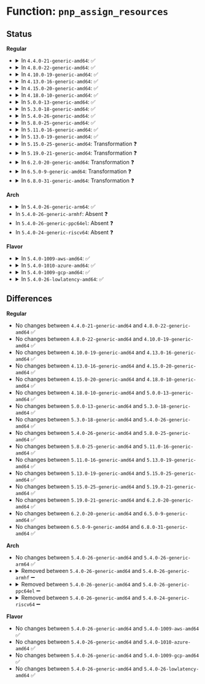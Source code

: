 # Function: <code>pnp_assign_resources</code>

## Status
<b>Regular</b>
<ul>
<li>
<details>
<summary>In <code>4.4.0-21-generic-amd64</code>: ✅</summary>

```c
int pnp_assign_resources(struct pnp_dev * dev, int set)
```

```json
{
  "name": "pnp_assign_resources",
  "collision_type": "Unique Static",
  "inline_type": "No",
  "funcs": [
    {
      "addr": 18446744071583798960,
      "name": "pnp_assign_resources",
      "external": false,
      "loc": "drivers/pnp/manager.c:255",
      "file": "drivers/pnp/manager.c",
      "inline": "seen, unknown",
      "caller_inline": [],
      "caller_func": [
        "drivers/pnp/manager.c:pnp_auto_config_dev",
        "drivers/pnp/manager.c:pnp_auto_config_dev"
      ]
    }
  ],
  "symbols": [
    {
      "addr": 18446744071583798960,
      "name": "pnp_assign_resources",
      "section": ".text",
      "bind": "STB_LOCAL",
      "size": 1426
    }
  ]
}
```
</details>
</li>
<li>
<details>
<summary>In <code>4.8.0-22-generic-amd64</code>: ✅</summary>

```c
int pnp_assign_resources(struct pnp_dev * dev, int set)
```

```json
{
  "name": "pnp_assign_resources",
  "collision_type": "Unique Static",
  "inline_type": "No",
  "funcs": [
    {
      "addr": 18446744071584125232,
      "name": "pnp_assign_resources",
      "external": false,
      "loc": "drivers/pnp/manager.c:255",
      "file": "drivers/pnp/manager.c",
      "inline": "seen, unknown",
      "caller_inline": [],
      "caller_func": [
        "drivers/pnp/manager.c:pnp_auto_config_dev",
        "drivers/pnp/manager.c:pnp_auto_config_dev"
      ]
    }
  ],
  "symbols": [
    {
      "addr": 18446744071584125232,
      "name": "pnp_assign_resources",
      "section": ".text",
      "bind": "STB_LOCAL",
      "size": 1418
    }
  ]
}
```
</details>
</li>
<li>
<details>
<summary>In <code>4.10.0-19-generic-amd64</code>: ✅</summary>

```c
int pnp_assign_resources(struct pnp_dev * dev, int set)
```

```json
{
  "name": "pnp_assign_resources",
  "collision_type": "Unique Static",
  "inline_type": "No",
  "funcs": [
    {
      "addr": 18446744071584273232,
      "name": "pnp_assign_resources",
      "external": false,
      "loc": "drivers/pnp/manager.c:255",
      "file": "drivers/pnp/manager.c",
      "inline": "seen, unknown",
      "caller_inline": [],
      "caller_func": [
        "drivers/pnp/manager.c:pnp_auto_config_dev",
        "drivers/pnp/manager.c:pnp_auto_config_dev"
      ]
    }
  ],
  "symbols": [
    {
      "addr": 18446744071584273232,
      "name": "pnp_assign_resources",
      "section": ".text",
      "bind": "STB_LOCAL",
      "size": 1418
    }
  ]
}
```
</details>
</li>
<li>
<details>
<summary>In <code>4.13.0-16-generic-amd64</code>: ✅</summary>

```c
int pnp_assign_resources(struct pnp_dev * dev, int set)
```

```json
{
  "name": "pnp_assign_resources",
  "collision_type": "Unique Static",
  "inline_type": "No",
  "funcs": [
    {
      "addr": 18446744071584351248,
      "name": "pnp_assign_resources",
      "external": false,
      "loc": "drivers/pnp/manager.c:255",
      "file": "drivers/pnp/manager.c",
      "inline": "seen, unknown",
      "caller_inline": [],
      "caller_func": [
        "drivers/pnp/manager.c:pnp_auto_config_dev",
        "drivers/pnp/manager.c:pnp_auto_config_dev"
      ]
    }
  ],
  "symbols": [
    {
      "addr": 18446744071584351248,
      "name": "pnp_assign_resources",
      "section": ".text",
      "bind": "STB_LOCAL",
      "size": 1387
    }
  ]
}
```
</details>
</li>
<li>
<details>
<summary>In <code>4.15.0-20-generic-amd64</code>: ✅</summary>

```c
int pnp_assign_resources(struct pnp_dev * dev, int set)
```

```json
{
  "name": "pnp_assign_resources",
  "collision_type": "Unique Static",
  "inline_type": "No",
  "funcs": [
    {
      "addr": 18446744071584757040,
      "name": "pnp_assign_resources",
      "external": false,
      "loc": "drivers/pnp/manager.c:256",
      "file": "drivers/pnp/manager.c",
      "inline": "seen, unknown",
      "caller_inline": [],
      "caller_func": [
        "drivers/pnp/manager.c:pnp_auto_config_dev",
        "drivers/pnp/manager.c:pnp_auto_config_dev"
      ]
    }
  ],
  "symbols": [
    {
      "addr": 18446744071584757040,
      "name": "pnp_assign_resources",
      "section": ".text",
      "bind": "STB_LOCAL",
      "size": 1387
    }
  ]
}
```
</details>
</li>
<li>
<details>
<summary>In <code>4.18.0-10-generic-amd64</code>: ✅</summary>

```c
int pnp_assign_resources(struct pnp_dev * dev, int set)
```

```json
{
  "name": "pnp_assign_resources",
  "collision_type": "Unique Static",
  "inline_type": "No",
  "funcs": [
    {
      "addr": 18446744071584985744,
      "name": "pnp_assign_resources",
      "external": false,
      "loc": "drivers/pnp/manager.c:256",
      "file": "drivers/pnp/manager.c",
      "inline": "seen, unknown",
      "caller_inline": [],
      "caller_func": [
        "drivers/pnp/manager.c:pnp_auto_config_dev",
        "drivers/pnp/manager.c:pnp_auto_config_dev"
      ]
    }
  ],
  "symbols": [
    {
      "addr": 18446744071584985744,
      "name": "pnp_assign_resources",
      "section": ".text",
      "bind": "STB_LOCAL",
      "size": 1315
    }
  ]
}
```
</details>
</li>
<li>
<details>
<summary>In <code>5.0.0-13-generic-amd64</code>: ✅</summary>

```c
int pnp_assign_resources(struct pnp_dev * dev, int set)
```

```json
{
  "name": "pnp_assign_resources",
  "collision_type": "Unique Static",
  "inline_type": "No",
  "funcs": [
    {
      "addr": 18446744071585090112,
      "name": "pnp_assign_resources",
      "external": false,
      "loc": "drivers/pnp/manager.c:256",
      "file": "drivers/pnp/manager.c",
      "inline": "seen, unknown",
      "caller_inline": [],
      "caller_func": [
        "drivers/pnp/manager.c:pnp_auto_config_dev",
        "drivers/pnp/manager.c:pnp_auto_config_dev"
      ]
    }
  ],
  "symbols": [
    {
      "addr": 18446744071585090112,
      "name": "pnp_assign_resources",
      "section": ".text",
      "bind": "STB_LOCAL",
      "size": 1315
    }
  ]
}
```
</details>
</li>
<li>
<details>
<summary>In <code>5.3.0-18-generic-amd64</code>: ✅</summary>

```c
int pnp_assign_resources(struct pnp_dev * dev, int set)
```

```json
{
  "name": "pnp_assign_resources",
  "collision_type": "Unique Static",
  "inline_type": "No",
  "funcs": [
    {
      "addr": 18446744071585294496,
      "name": "pnp_assign_resources",
      "external": false,
      "loc": "drivers/pnp/manager.c:256",
      "file": "drivers/pnp/manager.c",
      "inline": "seen, unknown",
      "caller_inline": [],
      "caller_func": [
        "drivers/pnp/manager.c:pnp_auto_config_dev",
        "drivers/pnp/manager.c:pnp_auto_config_dev"
      ]
    }
  ],
  "symbols": [
    {
      "addr": 18446744071585294496,
      "name": "pnp_assign_resources",
      "section": ".text",
      "bind": "STB_LOCAL",
      "size": 1422
    }
  ]
}
```
</details>
</li>
<li>
<details>
<summary>In <code>5.4.0-26-generic-amd64</code>: ✅</summary>

```c
int pnp_assign_resources(struct pnp_dev * dev, int set)
```

```json
{
  "name": "pnp_assign_resources",
  "collision_type": "Unique Static",
  "inline_type": "No",
  "funcs": [
    {
      "addr": 18446744071585432464,
      "name": "pnp_assign_resources",
      "external": false,
      "loc": "drivers/pnp/manager.c:256",
      "file": "drivers/pnp/manager.c",
      "inline": "seen, unknown",
      "caller_inline": [],
      "caller_func": [
        "drivers/pnp/manager.c:pnp_auto_config_dev",
        "drivers/pnp/manager.c:pnp_auto_config_dev"
      ]
    }
  ],
  "symbols": [
    {
      "addr": 18446744071585432464,
      "name": "pnp_assign_resources",
      "section": ".text",
      "bind": "STB_LOCAL",
      "size": 1422
    }
  ]
}
```
</details>
</li>
<li>
<details>
<summary>In <code>5.8.0-25-generic-amd64</code>: ✅</summary>

```c
int pnp_assign_resources(struct pnp_dev * dev, int set)
```

```json
{
  "name": "pnp_assign_resources",
  "collision_type": "Unique Static",
  "inline_type": "No",
  "funcs": [
    {
      "addr": 18446744071586150176,
      "name": "pnp_assign_resources",
      "external": false,
      "loc": "drivers/pnp/manager.c:256",
      "file": "drivers/pnp/manager.c",
      "inline": "seen, unknown",
      "caller_inline": [],
      "caller_func": [
        "drivers/pnp/manager.c:pnp_auto_config_dev",
        "drivers/pnp/manager.c:pnp_auto_config_dev"
      ]
    }
  ],
  "symbols": [
    {
      "addr": 18446744071586150176,
      "name": "pnp_assign_resources",
      "section": ".text",
      "bind": "STB_LOCAL",
      "size": 490
    }
  ]
}
```
</details>
</li>
<li>
<details>
<summary>In <code>5.11.0-16-generic-amd64</code>: ✅</summary>

```c
int pnp_assign_resources(struct pnp_dev * dev, int set)
```

```json
{
  "name": "pnp_assign_resources",
  "collision_type": "Unique Static",
  "inline_type": "No",
  "funcs": [
    {
      "addr": 18446744071586268384,
      "name": "pnp_assign_resources",
      "external": false,
      "loc": "drivers/pnp/manager.c:256",
      "file": "drivers/pnp/manager.c",
      "inline": "seen, unknown",
      "caller_inline": [],
      "caller_func": [
        "drivers/pnp/manager.c:pnp_auto_config_dev",
        "drivers/pnp/manager.c:pnp_auto_config_dev"
      ]
    }
  ],
  "symbols": [
    {
      "addr": 18446744071586268384,
      "name": "pnp_assign_resources",
      "section": ".text",
      "bind": "STB_LOCAL",
      "size": 490
    }
  ]
}
```
</details>
</li>
<li>
<details>
<summary>In <code>5.13.0-19-generic-amd64</code>: ✅</summary>

```c
int pnp_assign_resources(struct pnp_dev * dev, int set)
```

```json
{
  "name": "pnp_assign_resources",
  "collision_type": "Unique Static",
  "inline_type": "No",
  "funcs": [
    {
      "addr": 18446744071586141664,
      "name": "pnp_assign_resources",
      "external": false,
      "loc": "drivers/pnp/manager.c:256",
      "file": "drivers/pnp/manager.c",
      "inline": "seen, unknown",
      "caller_inline": [],
      "caller_func": [
        "drivers/pnp/manager.c:pnp_auto_config_dev",
        "drivers/pnp/manager.c:pnp_auto_config_dev"
      ]
    }
  ],
  "symbols": [
    {
      "addr": 18446744071586141664,
      "name": "pnp_assign_resources",
      "section": ".text",
      "bind": "STB_LOCAL",
      "size": 1245
    }
  ]
}
```
</details>
</li>
<li>
<details>
<summary>In <code>5.15.0-25-generic-amd64</code>: Transformation ❓</summary>

```c
int pnp_assign_resources(struct pnp_dev * dev, int set)
```

```json
{
  "name": "pnp_assign_resources",
  "collision_type": "Unique Static",
  "inline_type": "No",
  "funcs": [
    {
      "addr": 0,
      "name": "pnp_assign_resources",
      "external": false,
      "loc": "drivers/pnp/manager.c:256",
      "file": "drivers/pnp/manager.c",
      "inline": "seen, unknown",
      "caller_inline": [],
      "caller_func": [
        "drivers/pnp/manager.c:pnp_auto_config_dev",
        "drivers/pnp/manager.c:pnp_auto_config_dev"
      ]
    }
  ],
  "symbols": [
    {
      "addr": 18446744071586642912,
      "name": "pnp_assign_resources",
      "section": ".text",
      "bind": "STB_LOCAL",
      "size": 1317
    },
    {
      "addr": 18446744071592422407,
      "name": "pnp_assign_resources.cold",
      "section": ".text",
      "bind": "STB_LOCAL",
      "size": 37
    }
  ]
}
```
</details>
</li>
<li>
<details>
<summary>In <code>5.19.0-21-generic-amd64</code>: Transformation ❓</summary>

```c
int pnp_assign_resources(struct pnp_dev * dev, int set)
```

```json
{
  "name": "pnp_assign_resources",
  "collision_type": "Unique Static",
  "inline_type": "No",
  "funcs": [
    {
      "addr": 0,
      "name": "pnp_assign_resources",
      "external": false,
      "loc": "drivers/pnp/manager.c:256",
      "file": "drivers/pnp/manager.c",
      "inline": "seen, unknown",
      "caller_inline": [],
      "caller_func": [
        "drivers/pnp/manager.c:pnp_auto_config_dev",
        "drivers/pnp/manager.c:pnp_auto_config_dev"
      ]
    }
  ],
  "symbols": [
    {
      "addr": 18446744071587909664,
      "name": "pnp_assign_resources",
      "section": ".text",
      "bind": "STB_LOCAL",
      "size": 1356
    },
    {
      "addr": 18446744071594290542,
      "name": "pnp_assign_resources.cold",
      "section": ".text",
      "bind": "STB_LOCAL",
      "size": 63
    }
  ]
}
```
</details>
</li>
<li>
<details>
<summary>In <code>6.2.0-20-generic-amd64</code>: Transformation ❓</summary>

```c
int pnp_assign_resources(struct pnp_dev * dev, int set)
```

```json
{
  "name": "pnp_assign_resources",
  "collision_type": "Unique Static",
  "inline_type": "No",
  "funcs": [
    {
      "addr": 0,
      "name": "pnp_assign_resources",
      "external": false,
      "loc": "drivers/pnp/manager.c:256",
      "file": "drivers/pnp/manager.c",
      "inline": "seen, unknown",
      "caller_inline": [],
      "caller_func": [
        "drivers/pnp/manager.c:pnp_auto_config_dev",
        "drivers/pnp/manager.c:pnp_auto_config_dev"
      ]
    }
  ],
  "symbols": [
    {
      "addr": 18446744071589260864,
      "name": "pnp_assign_resources",
      "section": ".text",
      "bind": "STB_LOCAL",
      "size": 1356
    },
    {
      "addr": 18446744071596223731,
      "name": "pnp_assign_resources.cold",
      "section": ".text",
      "bind": "STB_LOCAL",
      "size": 63
    }
  ]
}
```
</details>
</li>
<li>
<details>
<summary>In <code>6.5.0-9-generic-amd64</code>: Transformation ❓</summary>

```c
int pnp_assign_resources(struct pnp_dev * dev, int set)
```

```json
{
  "name": "pnp_assign_resources",
  "collision_type": "Unique Static",
  "inline_type": "No",
  "funcs": [
    {
      "addr": 0,
      "name": "pnp_assign_resources",
      "external": false,
      "loc": "drivers/pnp/manager.c:256",
      "file": "drivers/pnp/manager.c",
      "inline": "seen, unknown",
      "caller_inline": [],
      "caller_func": [
        "drivers/pnp/manager.c:pnp_auto_config_dev",
        "drivers/pnp/manager.c:pnp_auto_config_dev"
      ]
    }
  ],
  "symbols": [
    {
      "addr": 18446744071589557776,
      "name": "pnp_assign_resources",
      "section": ".text",
      "bind": "STB_LOCAL",
      "size": 1361
    },
    {
      "addr": 18446744071596751469,
      "name": "pnp_assign_resources.cold",
      "section": ".text",
      "bind": "STB_LOCAL",
      "size": 25
    }
  ]
}
```
</details>
</li>
<li>
<details>
<summary>In <code>6.8.0-31-generic-amd64</code>: Transformation ❓</summary>

```c
int pnp_assign_resources(struct pnp_dev * dev, int set)
```

```json
{
  "name": "pnp_assign_resources",
  "collision_type": "Unique Static",
  "inline_type": "No",
  "funcs": [
    {
      "addr": 0,
      "name": "pnp_assign_resources",
      "external": false,
      "loc": "drivers/pnp/manager.c:256",
      "file": "drivers/pnp/manager.c",
      "inline": "seen, unknown",
      "caller_inline": [],
      "caller_func": [
        "drivers/pnp/manager.c:pnp_auto_config_dev",
        "drivers/pnp/manager.c:pnp_auto_config_dev"
      ]
    }
  ],
  "symbols": [
    {
      "addr": 18446744071589866960,
      "name": "pnp_assign_resources",
      "section": ".text",
      "bind": "STB_LOCAL",
      "size": 1361
    },
    {
      "addr": 18446744071597659104,
      "name": "pnp_assign_resources.cold",
      "section": ".text",
      "bind": "STB_LOCAL",
      "size": 25
    }
  ]
}
```
</details>
</li>
</ul>
<b>Arch</b>
<ul>
<li>
<details>
<summary>In <code>5.4.0-26-generic-arm64</code>: ✅</summary>

```c
int pnp_assign_resources(struct pnp_dev * dev, int set)
```

```json
{
  "name": "pnp_assign_resources",
  "collision_type": "Unique Static",
  "inline_type": "No",
  "funcs": [
    {
      "addr": 18446603336497714688,
      "name": "pnp_assign_resources",
      "external": false,
      "loc": "drivers/pnp/manager.c:256",
      "file": "drivers/pnp/manager.c",
      "inline": "seen, unknown",
      "caller_inline": [],
      "caller_func": [
        "drivers/pnp/manager.c:pnp_auto_config_dev",
        "drivers/pnp/manager.c:pnp_auto_config_dev"
      ]
    }
  ],
  "symbols": [
    {
      "addr": 18446603336497714688,
      "name": "pnp_assign_resources",
      "section": ".text",
      "bind": "STB_LOCAL",
      "size": 1056
    }
  ]
}
```
</details>
</li>
<li>
In <code>5.4.0-26-generic-armhf</code>: Absent ❓
</li>
<li>
In <code>5.4.0-26-generic-ppc64el</code>: Absent ❓
</li>
<li>
In <code>5.4.0-24-generic-riscv64</code>: Absent ❓
</li>
</ul>
<b>Flavor</b>
<ul>
<li>
<details>
<summary>In <code>5.4.0-1009-aws-amd64</code>: ✅</summary>

```c
int pnp_assign_resources(struct pnp_dev * dev, int set)
```

```json
{
  "name": "pnp_assign_resources",
  "collision_type": "Unique Static",
  "inline_type": "No",
  "funcs": [
    {
      "addr": 18446744071585194992,
      "name": "pnp_assign_resources",
      "external": false,
      "loc": "drivers/pnp/manager.c:256",
      "file": "drivers/pnp/manager.c",
      "inline": "seen, unknown",
      "caller_inline": [],
      "caller_func": [
        "drivers/pnp/manager.c:pnp_auto_config_dev",
        "drivers/pnp/manager.c:pnp_auto_config_dev"
      ]
    }
  ],
  "symbols": [
    {
      "addr": 18446744071585194992,
      "name": "pnp_assign_resources",
      "section": ".text",
      "bind": "STB_LOCAL",
      "size": 1422
    }
  ]
}
```
</details>
</li>
<li>
<details>
<summary>In <code>5.4.0-1010-azure-amd64</code>: ✅</summary>

```c
int pnp_assign_resources(struct pnp_dev * dev, int set)
```

```json
{
  "name": "pnp_assign_resources",
  "collision_type": "Unique Static",
  "inline_type": "No",
  "funcs": [
    {
      "addr": 18446744071585147200,
      "name": "pnp_assign_resources",
      "external": false,
      "loc": "drivers/pnp/manager.c:256",
      "file": "drivers/pnp/manager.c",
      "inline": "seen, unknown",
      "caller_inline": [],
      "caller_func": [
        "drivers/pnp/manager.c:pnp_auto_config_dev",
        "drivers/pnp/manager.c:pnp_auto_config_dev"
      ]
    }
  ],
  "symbols": [
    {
      "addr": 18446744071585147200,
      "name": "pnp_assign_resources",
      "section": ".text",
      "bind": "STB_LOCAL",
      "size": 1422
    }
  ]
}
```
</details>
</li>
<li>
<details>
<summary>In <code>5.4.0-1009-gcp-amd64</code>: ✅</summary>

```c
int pnp_assign_resources(struct pnp_dev * dev, int set)
```

```json
{
  "name": "pnp_assign_resources",
  "collision_type": "Unique Static",
  "inline_type": "No",
  "funcs": [
    {
      "addr": 18446744071585382864,
      "name": "pnp_assign_resources",
      "external": false,
      "loc": "drivers/pnp/manager.c:256",
      "file": "drivers/pnp/manager.c",
      "inline": "seen, unknown",
      "caller_inline": [],
      "caller_func": [
        "drivers/pnp/manager.c:pnp_auto_config_dev",
        "drivers/pnp/manager.c:pnp_auto_config_dev"
      ]
    }
  ],
  "symbols": [
    {
      "addr": 18446744071585382864,
      "name": "pnp_assign_resources",
      "section": ".text",
      "bind": "STB_LOCAL",
      "size": 1422
    }
  ]
}
```
</details>
</li>
<li>
<details>
<summary>In <code>5.4.0-26-lowlatency-amd64</code>: ✅</summary>

```c
int pnp_assign_resources(struct pnp_dev * dev, int set)
```

```json
{
  "name": "pnp_assign_resources",
  "collision_type": "Unique Static",
  "inline_type": "No",
  "funcs": [
    {
      "addr": 18446744071585490208,
      "name": "pnp_assign_resources",
      "external": false,
      "loc": "drivers/pnp/manager.c:256",
      "file": "drivers/pnp/manager.c",
      "inline": "seen, unknown",
      "caller_inline": [],
      "caller_func": [
        "drivers/pnp/manager.c:pnp_auto_config_dev",
        "drivers/pnp/manager.c:pnp_auto_config_dev"
      ]
    }
  ],
  "symbols": [
    {
      "addr": 18446744071585490208,
      "name": "pnp_assign_resources",
      "section": ".text",
      "bind": "STB_LOCAL",
      "size": 1422
    }
  ]
}
```
</details>
</li>
</ul>

## Differences
<b>Regular</b>
<ul>
<li>
No changes between <code>4.4.0-21-generic-amd64</code> and <code>4.8.0-22-generic-amd64</code> ✅
</li>
<li>
No changes between <code>4.8.0-22-generic-amd64</code> and <code>4.10.0-19-generic-amd64</code> ✅
</li>
<li>
No changes between <code>4.10.0-19-generic-amd64</code> and <code>4.13.0-16-generic-amd64</code> ✅
</li>
<li>
No changes between <code>4.13.0-16-generic-amd64</code> and <code>4.15.0-20-generic-amd64</code> ✅
</li>
<li>
No changes between <code>4.15.0-20-generic-amd64</code> and <code>4.18.0-10-generic-amd64</code> ✅
</li>
<li>
No changes between <code>4.18.0-10-generic-amd64</code> and <code>5.0.0-13-generic-amd64</code> ✅
</li>
<li>
No changes between <code>5.0.0-13-generic-amd64</code> and <code>5.3.0-18-generic-amd64</code> ✅
</li>
<li>
No changes between <code>5.3.0-18-generic-amd64</code> and <code>5.4.0-26-generic-amd64</code> ✅
</li>
<li>
No changes between <code>5.4.0-26-generic-amd64</code> and <code>5.8.0-25-generic-amd64</code> ✅
</li>
<li>
No changes between <code>5.8.0-25-generic-amd64</code> and <code>5.11.0-16-generic-amd64</code> ✅
</li>
<li>
No changes between <code>5.11.0-16-generic-amd64</code> and <code>5.13.0-19-generic-amd64</code> ✅
</li>
<li>
No changes between <code>5.13.0-19-generic-amd64</code> and <code>5.15.0-25-generic-amd64</code> ✅
</li>
<li>
No changes between <code>5.15.0-25-generic-amd64</code> and <code>5.19.0-21-generic-amd64</code> ✅
</li>
<li>
No changes between <code>5.19.0-21-generic-amd64</code> and <code>6.2.0-20-generic-amd64</code> ✅
</li>
<li>
No changes between <code>6.2.0-20-generic-amd64</code> and <code>6.5.0-9-generic-amd64</code> ✅
</li>
<li>
No changes between <code>6.5.0-9-generic-amd64</code> and <code>6.8.0-31-generic-amd64</code> ✅
</li>
</ul>
<b>Arch</b>
<ul>
<li>
No changes between <code>5.4.0-26-generic-amd64</code> and <code>5.4.0-26-generic-arm64</code> ✅
</li>
<li>
<details>
<summary>Removed between <code>5.4.0-26-generic-amd64</code> and <code>5.4.0-26-generic-armhf</code> ➖</summary>

```c
int pnp_assign_resources(struct pnp_dev * dev, int set)
```
</details>
</li>
<li>
<details>
<summary>Removed between <code>5.4.0-26-generic-amd64</code> and <code>5.4.0-26-generic-ppc64el</code> ➖</summary>

```c
int pnp_assign_resources(struct pnp_dev * dev, int set)
```
</details>
</li>
<li>
<details>
<summary>Removed between <code>5.4.0-26-generic-amd64</code> and <code>5.4.0-24-generic-riscv64</code> ➖</summary>

```c
int pnp_assign_resources(struct pnp_dev * dev, int set)
```
</details>
</li>
</ul>
<b>Flavor</b>
<ul>
<li>
No changes between <code>5.4.0-26-generic-amd64</code> and <code>5.4.0-1009-aws-amd64</code> ✅
</li>
<li>
No changes between <code>5.4.0-26-generic-amd64</code> and <code>5.4.0-1010-azure-amd64</code> ✅
</li>
<li>
No changes between <code>5.4.0-26-generic-amd64</code> and <code>5.4.0-1009-gcp-amd64</code> ✅
</li>
<li>
No changes between <code>5.4.0-26-generic-amd64</code> and <code>5.4.0-26-lowlatency-amd64</code> ✅
</li>
</ul>
